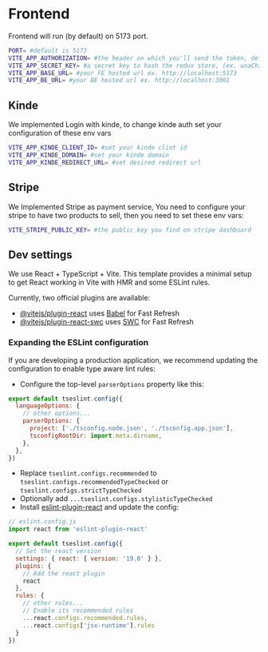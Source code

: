 # Frontend
Frontend will run (by default) on 5173 port.

```sh
PORT= #default is 5173
VITE_APP_AUTHORIZATION= #the header on which you'll send the token, default is authorization
VITE_APP_SECRET_KEY= #a secret key to hash the redux store, (ex. unaChiaveSegreta)
VITE_APP_BASE_URL= #your FE hosted url ex. http://localhost:5173
VITE_APP_BE_URL= #your BE hosted url ex. http://localhost:3001
```

## Kinde
We implemented Login with kinde, to change kinde auth set your configuration of these env vars

```sh
VITE_APP_KINDE_CLIENT_ID= #set your kinde clint id
VITE_APP_KINDE_DOMAIN= #set your kinde domain
VITE_APP_KINDE_REDIRECT_URL= #set desired redirect url
```

## Stripe

We Implemented Stripe as payment service, You need to configure your stripe to have two products to sell, then you need to set these env vars:
```sh
VITE_STRIPE_PUBLIC_KEY= #the public key you find on stripe dashboard
```

## Dev settings
We use React + TypeScript + Vite. This template provides a minimal setup to get React working in Vite with HMR and some ESLint rules.

Currently, two official plugins are available:

- [@vitejs/plugin-react](https://github.com/vitejs/vite-plugin-react/blob/main/packages/plugin-react/README.md) uses [Babel](https://babeljs.io/) for Fast Refresh
- [@vitejs/plugin-react-swc](https://github.com/vitejs/vite-plugin-react-swc) uses [SWC](https://swc.rs/) for Fast Refresh

### Expanding the ESLint configuration

If you are developing a production application, we recommend updating the configuration to enable type aware lint rules:

- Configure the top-level `parserOptions` property like this:

```js
export default tseslint.config({
  languageOptions: {
    // other options...
    parserOptions: {
      project: ['./tsconfig.node.json', './tsconfig.app.json'],
      tsconfigRootDir: import.meta.dirname,
    },
  },
})
```

- Replace `tseslint.configs.recommended` to `tseslint.configs.recommendedTypeChecked` or `tseslint.configs.strictTypeChecked`
- Optionally add `...tseslint.configs.stylisticTypeChecked`
- Install [eslint-plugin-react](https://github.com/jsx-eslint/eslint-plugin-react) and update the config:

```js
// eslint.config.js
import react from 'eslint-plugin-react'

export default tseslint.config({
  // Set the react version
  settings: { react: { version: '19.0' } },
  plugins: {
    // Add the react plugin
    react
  },
  rules: {
    // other rules...
    // Enable its recommended rules
    ...react.configs.recommended.rules,
    ...react.configs['jsx-runtime'].rules
  }
})
```